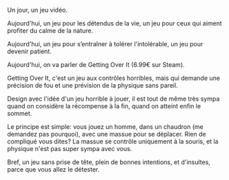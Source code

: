 Un jour, un jeu vidéo.

Aujourd'hui, un jeu pour les détendus de la vie, un jeu pour ceux qui aiment profiter du calme de la nature.

Aujourd'hui, un jeu pour s’entraîner à tolérer l'intolérable, un jeu pour devenir patient.

Aujourd'hui, on va parler de Getting Over It (6.99€ sur Steam).

Getting Over It, c'est un jeu aux contrôles horribles, mais qui demande une précision de fou et une prévision de la physique sans pareil.

Design avec l'idée d'un jeu horrible à jouer, il est tout de même très sympa quand on considère la récompense à la fin, quand on atteint enfin le sommet.

Le principe est simple: vous jouez un homme, dans un chaudron (me demandez pas pourquoi), avec une massue pour se déplacer. Rien de compliqué vous dites? La massue se contrôle uniquement à la souris, et la physique n'est pas super sympa avec vous.

Bref, un jeu sans prise de tête, plein de bonnes intentions, et d'insultes, parce que vous allez le détester.